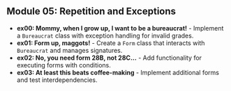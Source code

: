 ## Module 05: Repetition and Exceptions
- **ex00: Mommy, when I grow up, I want to be a bureaucrat!** - Implement a `Bureaucrat` class with exception handling for invalid grades.
- **ex01: Form up, maggots!** - Create a `Form` class that interacts with `Bureaucrat` and manages signatures.
- **ex02: No, you need form 28B, not 28C...** - Add functionality for executing forms with conditions.
- **ex03: At least this beats coffee-making** - Implement additional forms and test interdependencies.
